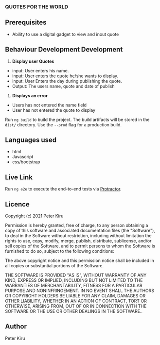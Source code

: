 
### QUOTES FOR THE WORLD


## Prerequisites

* Ability to use a digital gadget to view and inout quote
## Behaviour Development Development
1. **Display user Quotes**
* input: User enters his name.
* input: User enters the quote he/she wants to display.
* input: User Enters the day during publishing the quote.
* Output: The users name, quote and date of publish

1. **Displays an error**
* Users has not entered the name field
* User has not entered the quote to display

Run `ng build` to build the project. The build artifacts will be stored in the `dist/` directory. Use the `--prod` flag for a production build.

## Languages used

* html
* Javascript
* css/bootstrap


## Live Link

Run `ng e2e` to execute the end-to-end tests via [Protractor](http://www.protractortest.org/).

## Licence

Copyright (c) 2021 Peter Kiru

Permission is hereby granted, free of charge, to any person obtaining
a copy of this software and associated documentation files (the
"Software"), to deal in the Software without restriction, including
without limitation the rights to use, copy, modify, merge, publish,
distribute, sublicense, and/or sell copies of the Software, and to
permit persons to whom the Software is furnished to do so, subject to
the following conditions:

The above copyright notice and this permission notice shall be
included in all copies or substantial portions of the Software.

THE SOFTWARE IS PROVIDED "AS IS", WITHOUT WARRANTY OF ANY KIND,
EXPRESS OR IMPLIED, INCLUDING BUT NOT LIMITED TO THE WARRANTIES OF
MERCHANTABILITY, FITNESS FOR A PARTICULAR PURPOSE AND
NONINFRINGEMENT. IN NO EVENT SHALL THE AUTHORS OR COPYRIGHT HOLDERS BE
LIABLE FOR ANY CLAIM, DAMAGES OR OTHER LIABILITY, WHETHER IN AN ACTION
OF CONTRACT, TORT OR OTHERWISE, ARISING FROM, OUT OF OR IN CONNECTION
WITH THE SOFTWARE OR THE USE OR OTHER DEALINGS IN THE SOFTWARE..

## Author

Peter Kiru

